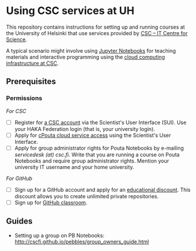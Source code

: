 # Using CSC services at UH

This repository contains instructions for setting up and running courses at the University of Helsinki that use services provided by [CSC – IT Centre for Science](https://www.csc.fi/).

A typical scenario might involve using [Jupyter Notebooks](https://www.csc.fi/home) for teaching materials and interactive programming using the [cloud computing infrastructure at CSC](https://notebooks.csc.fi).

## Prerequisites

### Permissions

*For CSC*

- [ ] Register for [a CSC account](https://sui.csc.fi/web/guest/register) via the Scientist's User Interface (SUI). Use your HAKA Federation login (that is, your university login).
- [ ] Apply for [cPouta cloud service access](https://research.csc.fi/pouta-application) using the Scientist's User Interface.
- [ ] Apply for group administrator rights for Pouta Notebooks by e-mailing *servicedesk (at) csc.fi*. Write that you are running a course on Pouta Notebooks and require group administrator rights. Mention your university IT username and your home university.

*For GitHub*

- [ ] Sign up for a GitHub account and apply for an [educational discount](https://help.github.com/en/articles/applying-for-an-educator-or-researcher-discount). This discount allows you to create unlimited private repositories.
- [ ] Sign up for [GitHub classroom](http://cscfi.github.io/pebbles/group_owners_guide.html).

## Guides

- Setting up a group on PB Notebooks: http://cscfi.github.io/pebbles/group_owners_guide.html
